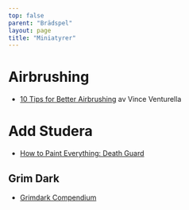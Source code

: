 ```yaml
---
top: false
parent: "Brädspel"
layout: page
title: "Miniatyrer"
---
```


# Airbrushing
* [10 Tips for Better Airbrushing](https://youtu.be/VBdJ31sr-pk) av Vince Venturella


# Add Studera
* [How to Paint Everything: Death Guard](https://www.goonhammer.com/how-to-paint-everything-death-guard/)
## Grim Dark
* [Grimdark Compendium](https://grimdarkcompendium.com/age-of-sigmar-fantasy/darkagesworkshopaccess/dark-ages-workshops-journey-into-grimdark-painting/)
